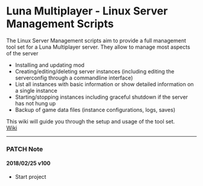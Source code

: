 # Luna Multiplayer - Linux Server Management Scripts
The Linux Server Management scripts aim to provide a full management tool set for a Luna Multiplayer server. They allow to manage most aspects of the server

  * Installing and updating mod
  * Creating/editing/deleting server instances (including editing the serverconfig through a commandline interface)
  * List all instances with basic information or show detailed information on a single instance
  * Starting/stopping instances including graceful shutdown if the server has not hung up
  * Backup of game data files (instance configurations, logs, saves)

This wiki will guide you through the setup and usage of the tool set.  
[Wiki](https://github.com/artnod78/KSP-DMP-Manager/wiki)

-------------

### PATCH Note
#### 2018/02/25 v100
* Start project
